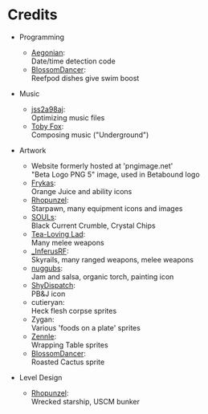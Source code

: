 Credits
=======
  
  - Programming
    * [Aegonian](https://steamcommunity.com/sharedfiles/filedetails/?id=850109963):<br/>
      Date/time detection code
    * [BlossomDancer](https://steamcommunity.com/sharedfiles/filedetails/?id=2787981321):<br/>
      Reefpod dishes give swim boost
      
  - Music
    * [jss2a98aj](https://steamcommunity.com/sharedfiles/filedetails/?id=1543219534):<br/>
      Optimizing music files
    * [Toby Fox](https://store.steampowered.com/app/1671210/DELTARUNE/):<br/>
      Composing music ("Underground")

  - Artwork
    * Website formerly hosted at 'pngimage.net'<br/>
      "Beta Logo PNG 5" image, used in Betabound logo
    * [Frykas](https://steamcommunity.com/sharedfiles/filedetails/?id=2431875552):<br/>
      Orange Juice and ability icons
    * [Rhopunzel](https://store.steampowered.com/app/1363900/Farworld_Pioneers/):<br/>
      Starpawn, many equipment icons and images
    * [SOULs](https://twiom.carrd.co/):<br/>
      Black Current Crumble, Crystal Chips
    * [Tea-Loving Lad](https://steamcommunity.com/id/TeaLovingLad/myworkshopfiles/):<br/>
      Many melee weapons
    * [_InferusRF](https://steamcommunity.com/profiles/76561193786172700):<br/>
      Skyrails, many ranged weapons, melee weapons
    * [nuggubs](https://steamcommunity.com/sharedfiles/filedetails/?id=2735634052):<br/>
      Jam and salsa, organic torch, painting icon
    * [ShyDispatch](https://steamcommunity.com/id/Manix25/myworkshopfiles/?appid=211820):<br/>
      PB&J icon
    * cutieryan:<br/>
      Heck flesh corpse sprites
    * Zygan:<br/>
      Various 'foods on a plate' sprites
    * [Zennle](https://steamcommunity.com/id/30195026920/myworkshopfiles/?appid=211820):<br/>
      Wrapping Table sprites
    * [BlossomDancer](https://steamcommunity.com/sharedfiles/filedetails/?id=2787981321):<br/>
      Roasted Cactus sprite
      
  - Level Design
    * [Rhopunzel](https://store.steampowered.com/app/1363900/Farworld_Pioneers/):<br/>
      Wrecked starship, USCM bunker